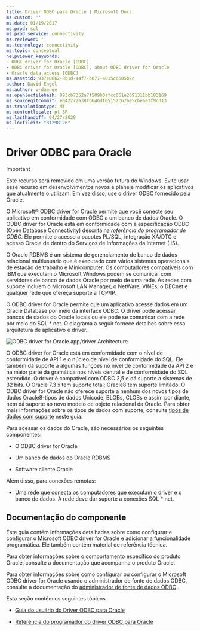 ```yaml
---
title: Driver ODBC para Oracle | Microsoft Docs
ms.custom: ''
ms.date: 01/19/2017
ms.prod: sql
ms.prod_service: connectivity
ms.reviewer: ''
ms.technology: connectivity
ms.topic: conceptual
helpviewer_keywords:
- ODBC driver for Oracle [ODBC]
- ODBC driver for Oracle [ODBC], about ODBC driver for Oracle
- Oracle data access [ODBC]
ms.assetid: 937e0662-8b1d-44f7-b077-4015c6605b2c
author: David-Engel
ms.author: v-daenge
ms.openlocfilehash: 093cb7352a7f509b0afcc061e2691311bb183169
ms.sourcegitcommit: e042272a38fb646df05152c676e5cbeae3f9cd13
ms.translationtype: MT
ms.contentlocale: pt-BR
ms.lasthandoff: 04/27/2020
ms.locfileid: "81298126"
---
```

# <a name="odbc-driver-for-oracle"></a>Driver ODBC para Oracle
> [!IMPORTANT]  
>  Este recurso será removido em uma versão futura do Windows. Evite usar esse recurso em desenvolvimentos novos e planeje modificar os aplicativos que atualmente o utilizam. Em vez disso, use o driver ODBC fornecido pela Oracle.  
  
 O Microsoft® ODBC driver for Oracle permite que você conecte seu aplicativo em conformidade com ODBC a um banco de dados Oracle. O ODBC driver for Oracle está em conformidade com a especificação ODBC (Open Database Connectivity) descrita na *referência do programador de ODBC*. Ele permite o acesso a pacotes PL/SQL, integração XA/DTC e acesso Oracle de dentro do Serviços de Informações da Internet (IIS).  
  
 O Oracle RDBMS é um sistema de gerenciamento de banco de dados relacional multiusuário que é executado com vários sistemas operacionais de estação de trabalho e Minicomputer. Os computadores compatíveis com IBM que executam o Microsoft Windows podem se comunicar com servidores de banco de dados Oracle por meio de uma rede. As redes com suporte incluem o Microsoft LAN Manager, o NetWare, VINEs, o DECnet e qualquer rede que ofereça suporte a TCP/IP.  
  
 O ODBC driver for Oracle permite que um aplicativo acesse dados em um Oracle Database por meio da interface ODBC. O driver pode acessar bancos de dados do Oracle locais ou ele pode se comunicar com a rede por meio do SQL * net. O diagrama a seguir fornece detalhes sobre essa arquitetura de aplicativo e driver.  
  
 ![ODBC driver for Oracle app&#47;driver Architecture](../../odbc/microsoft/media/orcdrvsdkarch.gif "OrcDrvSDKArch")  
  
 O ODBC driver for Oracle está em conformidade com o nível de conformidade de API 1 e o núcleo de nível de conformidade do SQL. Ele também dá suporte a algumas funções no nível de conformidade da API 2 e na maior parte da gramática nos níveis central e de conformidade do SQL estendido. O driver é compatível com ODBC 2,5 e dá suporte a sistemas de 32 bits. O Oracle 7.3 x tem suporte total; Oracle8 tem suporte limitado. O ODBC driver for Oracle não oferece suporte a nenhum dos novos tipos de dados Oracle8-tipos de dados Unicode, BLOBs, CLOBs e assim por diante, nem dá suporte ao novo modelo de objeto relacional da Oracle. Para obter mais informações sobre os tipos de dados com suporte, consulte [tipos de dados com suporte](../../odbc/microsoft/supported-data-types-odbc-driver-for-oracle.md) neste guia.  
  
 Para acessar os dados do Oracle, são necessários os seguintes componentes:  
  
-   O ODBC driver for Oracle  
  
-   Um banco de dados do Oracle RDBMS  
  
-   Software cliente Oracle  
  
 Além disso, para conexões remotas:  
  
-   Uma rede que conecta os computadores que executam o driver e o banco de dados. A rede deve dar suporte a conexões SQL * net.  
  
## <a name="component-documentation"></a>Documentação do componente  
 Este guia contém informações detalhadas sobre como configurar e configurar o Microsoft ODBC driver for Oracle e adicionar a funcionalidade programática. Ele também contém material de referência técnica.  
  
 Para obter informações sobre o comportamento específico do produto Oracle, consulte a documentação que acompanha o produto Oracle.  
  
 Para obter informações sobre como configurar ou configurar o Microsoft ODBC driver for Oracle usando o administrador de fonte de dados ODBC, consulte a documentação do [administrador de fonte de dados ODBC](../../odbc/admin/odbc-data-source-administrator.md) .  
  
 Esta seção contém os seguintes tópicos.  
  
-   [Guia do usuário do Driver ODBC para Oracle](../../odbc/microsoft/odbc-driver-for-oracle-user-s-guide.md)  
  
-   [Referência do programador do driver ODBC para Oracle](../../odbc/microsoft/odbc-driver-for-oracle-programmer-s-reference.md)
